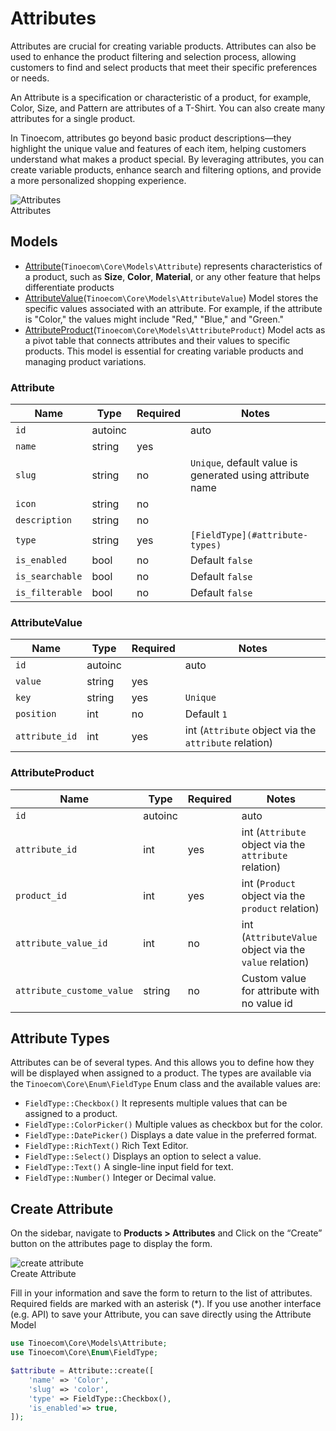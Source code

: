 # Attributes

Attributes are crucial for creating variable products. Attributes can also be used to enhance the product filtering and selection process, 
allowing customers to find and select products that meet their specific preferences or needs.

An Attribute is a specification or characteristic of a product, for example, Color, Size, and Pattern are attributes of a T-Shirt.
You can also create many attributes for a single product.

In Tinoecom, attributes go beyond basic product descriptions—they highlight the unique value and features of each item, 
helping customers understand what makes a product special. By leveraging attributes, you can create variable products, 
enhance search and filtering options, and provide a more personalized shopping experience.

<div class="screenshot">
    <img src="/screenshots/{{version}}/attributes.png" alt="Attributes">
    <div class="caption">Attributes</div>
</div>

## Models

- [Attribute](#attribute)(`Tinoecom\Core\Models\Attribute`) represents characteristics of a product, such as **Size**, **Color**, **Material**, or any other feature that helps differentiate products
- [AttributeValue](#attributevalue)(`Tinoecom\Core\Models\AttributeValue`) Model stores the specific values associated with an attribute. For example, if the attribute is "Color," the values might include "Red," "Blue," and "Green."
- [AttributeProduct](#attributeproduct)(`Tinoecom\Core\Models\AttributeProduct`) Model acts as a pivot table that connects attributes and their values to specific products. This model is essential for creating variable products and managing product variations.

### Attribute

| Name            | Type    | Required | Notes                                                     |
|-----------------|---------|----------|-----------------------------------------------------------|
| `id`            | autoinc |          | auto                                                      |
| `name`          | string  | yes      |                                                           |
| `slug`          | string  | no       | `Unique`, default value is generated using attribute name |
| `icon`          | string  | no       |                                                           |
| `description`   | string  | no       |                                                           |
| `type`          | string  | yes      | `[FieldType](#attribute-types)`                           |
| `is_enabled`    | bool    | no       | Default `false`                                           |
| `is_searchable` | bool    | no       | Default `false`                                           |
| `is_filterable` | bool    | no       | Default `false`                                           |

### AttributeValue

| Name           | Type    | Required | Notes                                                 |
|----------------|---------|----------|-------------------------------------------------------|
| `id`           | autoinc |          | auto                                                  |
| `value`        | string  | yes      |                                                       |
| `key`          | string  | yes      | `Unique`                                              |
| `position`     | int     | no       | Default `1`                                           |
| `attribute_id` | int     | yes      | int (`Attribute` object via the `attribute` relation) |

### AttributeProduct

| Name                      | Type    | Required | Notes                                                  |
|---------------------------|---------|----------|--------------------------------------------------------|
| `id`                      | autoinc |          | auto                                                   |
| `attribute_id`            | int     | yes      | int (`Attribute` object via the `attribute` relation)  |
| `product_id`              | int     | yes      | int (`Product` object via the `product` relation)      |
| `attribute_value_id`      | int     | no       | int (`AttributeValue` object via the `value` relation) |
| `attribute_custome_value` | string  | no       | Custom value for attribute with no value id            |

## Attribute Types

Attributes can be of several types. And this allows you to define how they will be displayed when assigned to a product.
The types are available via the `Tinoecom\Core\Enum\FieldType` Enum class and the available values are:

- `FieldType::Checkbox()` It represents multiple values that can be assigned to a product.
- `FieldType::ColorPicker()` Multiple values as checkbox but for the color.
- `FieldType::DatePicker()` Displays a date value in the preferred format.
- `FieldType::RichText()` Rich Text Editor.
- `FieldType::Select()` Displays an option to select a value.
- `FieldType::Text()` A single-line input field for text.
- `FieldType::Number()` Integer or Decimal value.

## Create Attribute

On the sidebar, navigate to **Products > Attributes** and Click on the “Create” button on the attributes page to display the form.

<div class="screenshot">
  <img src="/screenshots/{{version}}/attribute-form.png" alt="create attribute">
  <div class="caption">Create Attribute</div>
</div>

Fill in your information and save the form to return to the list of attributes. Required fields are marked with an asterisk (*).
If you use another interface (e.g. API) to save your Attribute, you can save directly using the Attribute Model

```php
use Tinoecom\Core\Models\Attribute;
use Tinoecom\Core\Enum\FieldType;

$attribute = Attribute::create([
    'name' => 'Color',
    'slug' => 'color',
    'type' => FieldType::Checkbox(),
    'is_enabled'=> true,
]);
```

